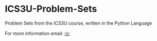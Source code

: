 # ICS3U-Problem-Sets

Problem Sets from the ICS3U course, written in the Python Language

For more information email:
[✉️](mailto:1nayalashm@gmail.com)
